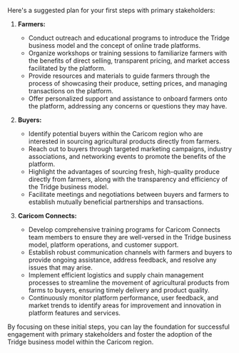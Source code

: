 Here's a suggested plan for your first steps with primary stakeholders:

1. **Farmers:**

   - Conduct outreach and educational programs to introduce the Tridge business model and the concept of online trade platforms.
   - Organize workshops or training sessions to familiarize farmers with the benefits of direct selling, transparent pricing, and market access facilitated by the platform.
   - Provide resources and materials to guide farmers through the process of showcasing their produce, setting prices, and managing transactions on the platform.
   - Offer personalized support and assistance to onboard farmers onto the platform, addressing any concerns or questions they may have.

2. **Buyers:**

   - Identify potential buyers within the Caricom region who are interested in sourcing agricultural products directly from farmers.
   - Reach out to buyers through targeted marketing campaigns, industry associations, and networking events to promote the benefits of the platform.
   - Highlight the advantages of sourcing fresh, high-quality produce directly from farmers, along with the transparency and efficiency of the Tridge business model.
   - Facilitate meetings and negotiations between buyers and farmers to establish mutually beneficial partnerships and transactions.

3. **Caricom Connects:**
   - Develop comprehensive training programs for Caricom Connects team members to ensure they are well-versed in the Tridge business model, platform operations, and customer support.
   - Establish robust communication channels with farmers and buyers to provide ongoing assistance, address feedback, and resolve any issues that may arise.
   - Implement efficient logistics and supply chain management processes to streamline the movement of agricultural products from farms to buyers, ensuring timely delivery and product quality.
   - Continuously monitor platform performance, user feedback, and market trends to identify areas for improvement and innovation in platform features and services.

By focusing on these initial steps, you can lay the foundation for successful engagement with primary stakeholders and foster the adoption of the Tridge business model within the Caricom region.
